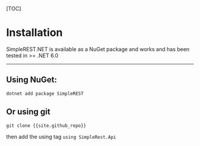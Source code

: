 [TOC]

# Installation

SimpleREST.NET is available as a NuGet package and works and has been tested in >= .NET 6.0

---

## Using NuGet:

```dotnet
dotnet add package SimpleREST
```

## Or using git

```git
git clone {{site.github_repo}}
```

then add the using tag `using SimpleRest.Api`
